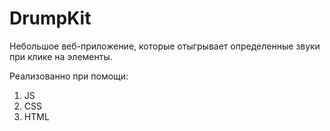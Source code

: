 # DrumpKit
Небольшое веб-приложение, которые отыгрывает определенные звуки при клике на элементы. 

Реализованно при помощи:
1) JS
2) CSS
3) HTML
